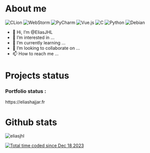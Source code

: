 # About me
![CLion](https://img.shields.io/badge/CLion-black?style=for-the-badge&logo=clion&logoColor=white)
![WebStorm](https://img.shields.io/badge/webstorm-143?style=for-the-badge&logo=webstorm&logoColor=white&color=black)
![PyCharm](https://img.shields.io/badge/pycharm-143?style=for-the-badge&logo=pycharm&logoColor=black&color=black&labelColor=green)
![Vue.js](https://img.shields.io/badge/vuejs-%2335495e.svg?style=for-the-badge&logo=vuedotjs&logoColor=%234FC08D)
![C](https://img.shields.io/badge/c-%2300599C.svg?style=for-the-badge&logo=c&logoColor=white)
![Python](https://img.shields.io/badge/python-3670A0?style=for-the-badge&logo=python&logoColor=ffdd54)
![Debian](https://img.shields.io/badge/Debian-D70A53?style=for-the-badge&logo=debian&logoColor=white)
- 👋 Hi, I’m @EliasJHL
- 👀 I’m interested in ...
- 🌱 I’m currently learning ...
- 💞️ I’m looking to collaborate on ...
- 📫 How to reach me ...

# Projects status
<h3>Portfolio status :</h3>
<a>https://eliashajjar.fr</a>
  
# Github stats
<p><img align="center" src="https://github-readme-streak-stats.herokuapp.com/?user=eliasjhl&" alt="eliasjhl" /></p>
<a href="https://wakatime.com/@018c7ebf-3e46-4d42-bf5c-17c505079e48"><img src="https://wakatime.com/badge/user/018c7ebf-3e46-4d42-bf5c-17c505079e48.svg" alt="Total time coded since Dec 18 2023" /></a>
<!---
EliasJHL/EliasJHL is a ✨ special ✨ repository because its `README.md` (this file) appears on your GitHub profile.
You can click the Preview link to take a look at your changes.
--->
